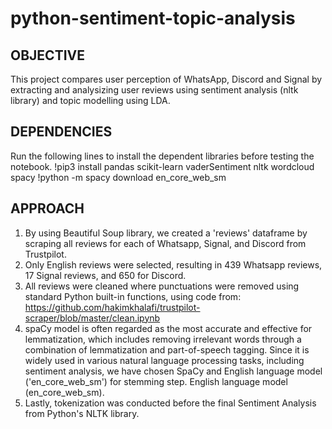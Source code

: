 # python-sentiment-topic-analysis

## OBJECTIVE
This project compares user perception of WhatsApp, Discord and Signal by extracting and analysizing user reviews using sentiment analysis (nltk library) and topic modelling using LDA.

## DEPENDENCIES
Run the following lines to install the dependent libraries before testing the notebook.
!pip3 install pandas scikit-learn vaderSentiment nltk wordcloud spacy
!python -m spacy download en_core_web_sm

## APPROACH
1. By using Beautiful Soup library, we created a 'reviews' dataframe by scraping all reviews for each of Whatsapp, Signal, and Discord from Trustpilot.
2. Only English reviews were selected, resulting in 439 Whatsapp reviews, 17 Signal reviews, and 650 for Discord.
3. All reviews were cleaned where punctuations were removed using standard Python built-in functions, using code from: https://github.com/hakimkhalafi/trustpilot-scraper/blob/master/clean.ipynb
4. spaCy model is often regarded as the most accurate and effective for lemmatization, which includes removing irrelevant words through a combination of lemmatization and part-of-speech tagging.  Since it is widely used in various natural language processing tasks, including sentiment analysis, we have chosen SpaCy and English language model ('en_core_web_sm') for stemming step.
English language model (en_core_web_sm).
5. Lastly, tokenization was conducted before the final Sentiment Analysis from Python's NLTK library.
